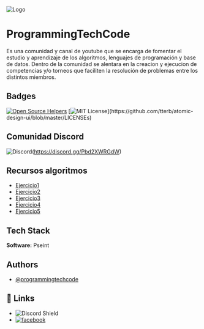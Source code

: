 
![Logo](https://programmingtechcode.github.io/images/logo.png)


# ProgrammingTechCode

Es una comunidad y canal de youtube que se encarga de fomentar el estudio y aprendizaje de los algoritmos, lenguajes de programación y base de datos. Dentro de la comunidad se alentara en la creacion y ejecucion de competencias y/o torneos que faciliten la resolución de problemas entre los distintos miembros.




## Badges

[![Open Source Helpers](https://www.codetriage.com/programmingtechcode/algoritmos/badges/users.svg)](https://www.codetriage.com/programmingtechcode/algoritmos)
[![MIT License](https://img.shields.io/apm/l/atomic-design-ui.svg?)](https://github.com/tterb/atomic-design-ui/blob/master/LICENSEs)


## Comunidad Discord
![Discord](https://img.shields.io/discord/963630102074261524?style=for-the-badge)(https://discord.gg/Pbd2XWRGdW)

## Recursos algoritmos
- [Ejercicio1](https://github.com/programmingtechcode/algoritmos/tree/main/Ejercicios/Ejercicio1)
- [Ejercicio2](https://github.com/programmingtechcode/algoritmos/tree/main/Ejercicios/Ejercicio2)
- [Ejercicio3](https://github.com/programmingtechcode/algoritmos/tree/main/Ejercicios/Ejercicio3)
- [Ejercicio4](https://github.com/programmingtechcode/algoritmos/tree/main/Ejercicios/Ejercicio4)
- [Ejercicio5](https://github.com/programmingtechcode/algoritmos/tree/main/Ejercicios/Ejercicio5)

## Tech Stack

**Software:** Pseint



## Authors

- [@programmingtechcode](https://github.com/programmingtechcode)


## 🔗 Links

- ![Discord Shield](https://discordapp.com/api/guilds/963630102074261524/widget.png?style=shield)
- [![facebook](https://img.shields.io/badge/facebook-1DA1F2?style=for-the-badge&logo=twitter&logoColor=white)](https://www.facebook.com/Programingtechcode/)




